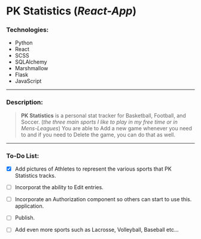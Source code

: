 # PK Statistics (*React-App*)
### Technologies:
- Python
- React
- SCSS
- SQLAlchemy
- Marshmallow
- Flask
- JavaScript
---
### Description:

> **PK Statistics** is a personal stat tracker for Basketball, Football, and Soccer. (*the three main sports I like to play in my free time or in Mens-Leagues*) You are able to Add a new game whenever you need to and if you need to Delete the game, you can do that as well.
---
### To-Do List:
- [x] Add pictures of Athletes to represent the various sports that PK Statistics tracks.
- [ ] Incorporat the ability to Edit entries.
- [ ] Incorporate an Authorization component so others can start to use this. application.
- [ ] Publish.
- [ ] Add even more sports such as Lacrosse, Volleyball, Baseball etc...
  

